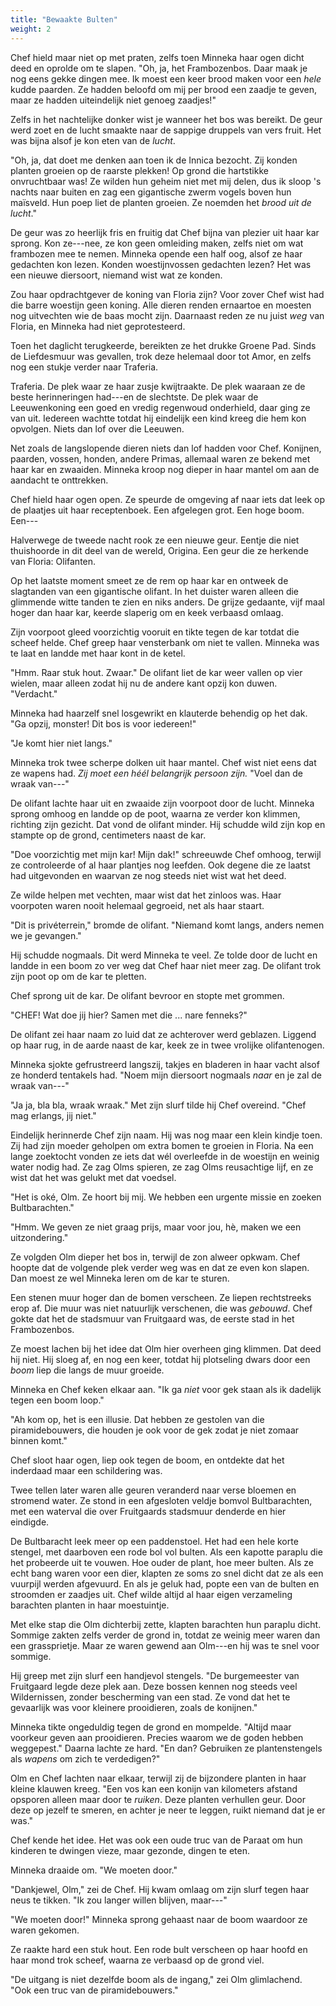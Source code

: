 ```yaml
---
title: "Bewaakte Bulten"
weight: 2
---
```


Chef hield maar niet op met praten, zelfs toen Minneka haar ogen dicht deed en oprolde om te slapen. "Oh, ja, het Frambozenbos. Daar maak je nog eens gekke dingen mee. Ik moest een keer brood maken voor een _hele_ kudde paarden. Ze hadden beloofd om mij per brood een zaadje te geven, maar ze hadden uiteindelijk niet genoeg zaadjes!"

Zelfs in het nachtelijke donker wist je wanneer het bos was bereikt. De geur werd zoet en de lucht smaakte naar de sappige druppels van vers fruit. Het was bijna alsof je kon eten van de _lucht_.

"Oh, ja, dat doet me denken aan toen ik de Innica bezocht. Zij konden planten groeien op de raarste plekken! Op grond die hartstikke onvruchtbaar was! Ze wilden hun geheim niet met mij delen, dus ik sloop 's nachts naar buiten en zag een gigantische zwerm vogels boven hun maïsveld. Hun poep liet de planten groeien. Ze noemden het _brood uit de lucht_."

De geur was zo heerlijk fris en fruitig dat Chef bijna van plezier uit haar kar sprong. Kon ze---nee, ze kon geen omleiding maken, zelfs niet om wat frambozen mee te nemen. Minneka opende een half oog, alsof ze haar gedachten kon lezen. Konden woestijnvossen gedachten lezen? Het was een nieuwe diersoort, niemand wist wat ze konden.

Zou haar opdrachtgever de koning van Floria zijn? Voor zover Chef wist had die barre woestijn geen koning. Alle dieren renden ernaartoe en moesten nog uitvechten wie de baas mocht zijn. Daarnaast reden ze nu juist _weg_ van Floria, en Minneka had niet geprotesteerd.

Toen het daglicht terugkeerde, bereikten ze het drukke Groene Pad. Sinds de Liefdesmuur was gevallen, trok deze helemaal door tot Amor, en zelfs nog een stukje verder naar Traferia. 

Traferia. De plek waar ze haar zusje kwijtraakte. De plek waaraan ze de beste herinneringen had---en de slechtste. De plek waar de Leeuwenkoning een goed en vredig regenwoud onderhield, daar ging ze van uit. Iedereen wachtte totdat hij eindelijk een kind kreeg die hem kon opvolgen. Niets dan lof over die Leeuwen. 

Net zoals de langslopende dieren niets dan lof hadden voor Chef. Konijnen, paarden, vossen, honden, andere Primas, allemaal waren ze bekend met haar kar en zwaaiden. Minneka kroop nog dieper in haar mantel om aan de aandacht te onttrekken.

Chef hield haar ogen open. Ze speurde de omgeving af naar iets dat leek op de plaatjes uit haar receptenboek. Een afgelegen grot. Een hoge boom. Een---

Halverwege de tweede nacht rook ze een nieuwe geur. Eentje die niet thuishoorde in dit deel van de wereld, Origina. Een geur die ze herkende van Floria: Olifanten.

Op het laatste moment smeet ze de rem op haar kar en ontweek de slagtanden van een gigantische olifant. In het duister waren alleen die glimmende witte tanden te zien en niks anders. De grijze gedaante, vijf maal hoger dan haar kar, keerde slaperig om en keek verbaasd omlaag. 

Zijn voorpoot gleed voorzichtig vooruit en tikte tegen de kar totdat die scheef helde. Chef greep haar vensterbank om niet te vallen. Minneka was te laat en landde met haar kont in de ketel. 

"Hmm. Raar stuk hout. Zwaar." De olifant liet de kar weer vallen op vier wielen, maar alleen zodat hij nu de andere kant opzij kon duwen. "Verdacht."

Minneka had haarzelf snel losgewrikt en klauterde behendig op het dak. "Ga opzij, monster! Dit bos is voor iedereen!"

"Je komt hier niet langs."

Minneka trok twee scherpe dolken uit haar mantel. Chef wist niet eens dat ze wapens had. _Zij moet een héél belangrijk persoon zijn._ "Voel dan de wraak van---"

De olifant lachte haar uit en zwaaide zijn voorpoot door de lucht. Minneka sprong omhoog en landde op de poot, waarna ze verder kon klimmen, richting zijn gezicht. Dat vond de olifant minder. Hij schudde wild zijn kop en stampte op de grond, centimeters naast de kar.

"Doe voorzichtig met mijn kar! Mijn dak!" schreeuwde Chef omhoog, terwijl ze controleerde of al haar plantjes nog leefden. Ook degene die ze laatst had uitgevonden en waarvan ze nog steeds niet wist wat het deed. 

Ze wilde helpen met vechten, maar wist dat het zinloos was. Haar voorpoten waren nooit helemaal gegroeid, net als haar staart.

"Dit is privéterrein," bromde de olifant. "Niemand komt langs, anders nemen we je gevangen." 

Hij schudde nogmaals. Dit werd Minneka te veel. Ze tolde door de lucht en landde in een boom zo ver weg dat Chef haar niet meer zag. De olifant trok zijn poot op om de kar te pletten.

Chef sprong uit de kar. De olifant bevroor en stopte met grommen. 

"CHEF! Wat doe jij hier? Samen met die ... nare fenneks?"

De olifant zei haar naam zo luid dat ze achterover werd geblazen. Liggend op haar rug, in de aarde naast de kar, keek ze in twee vrolijke olifantenogen. 

Minneka sjokte gefrustreerd langszij, takjes en bladeren in haar vacht alsof ze honderd tentakels had. "Noem mijn diersoort nogmaals _naar_ en je zal de wraak van---"

"Ja ja, bla bla, wraak wraak." Met zijn slurf tilde hij Chef overeind. "Chef mag erlangs, jij niet."

Eindelijk herinnerde Chef zijn naam. Hij was nog maar een klein kindje toen. Zij had zijn moeder geholpen om extra bomen te groeien in Floria. Na een lange zoektocht vonden ze iets dat wél overleefde in de woestijn en weinig water nodig had. Ze zag Olms spieren, ze zag Olms reusachtige lijf, en ze wist dat het was gelukt met dat voedsel. 

"Het is oké, Olm. Ze hoort bij mij. We hebben een urgente missie en zoeken Bultbarachten."

"Hmm. We geven ze niet graag prijs, maar voor jou, hè, maken we een uitzondering." 

Ze volgden Olm dieper het bos in, terwijl de zon alweer opkwam. Chef hoopte dat de volgende plek verder weg was en dat ze even kon slapen. Dan moest ze wel Minneka leren om de kar te sturen. 

Een stenen muur hoger dan de bomen verscheen. Ze liepen rechtstreeks erop af. Die muur was niet natuurlijk verschenen, die was _gebouwd_. Chef gokte dat het de stadsmuur van Fruitgaard was, de eerste stad in het Frambozenbos.

Ze moest lachen bij het idee dat Olm hier overheen ging klimmen. Dat deed hij niet. Hij sloeg af, en nog een keer, totdat hij plotseling dwars door een _boom_ liep die langs de muur groeide.

Minneka en Chef keken elkaar aan. "Ik ga _niet_ voor gek staan als ik dadelijk tegen een boom loop."

"Ah kom op, het is een illusie. Dat hebben ze gestolen van die piramidebouwers, die houden je ook voor de gek zodat je niet zomaar binnen komt." 

Chef sloot haar ogen, liep ook tegen de boom, en ontdekte dat het inderdaad maar een schildering was. 

Twee tellen later waren alle geuren veranderd naar verse bloemen en stromend water. Ze stond in een afgesloten veldje bomvol Bultbarachten, met een waterval die over Fruitgaards stadsmuur denderde en hier eindigde.

De Bultbaracht leek meer op een paddenstoel. Het had een hele korte stengel, met daarboven een rode bol vol bulten. Als een kapotte paraplu die het probeerde uit te vouwen. Hoe ouder de plant, hoe meer bulten. Als ze echt bang waren voor een dier, klapten ze soms zo snel dicht dat ze als een vuurpijl werden afgevuurd. En als je geluk had, popte een van de bulten en stroomden er zaadjes uit. Chef wilde altijd al haar eigen verzameling barachten planten in haar moestuintje.

Met elke stap die Olm dichterbij zette, klapten barachten hun paraplu dicht. Sommige zakten zelfs verder de grond in, totdat ze weinig meer waren dan een grassprietje. Maar ze waren gewend aan Olm---en hij was te snel voor sommige.

Hij greep met zijn slurf een handjevol stengels. "De burgemeester van Fruitgaard legde deze plek aan. Deze bossen kennen nog steeds veel Wildernissen, zonder bescherming van een stad. Ze vond dat het te gevaarlijk was voor kleinere prooidieren, zoals de konijnen."

Minneka tikte ongeduldig tegen de grond en mompelde. "Altijd maar voorkeur geven aan prooidieren. Precies waarom we de goden hebben weggepest." Daarna lachte ze hard. "En dan? Gebruiken ze plantenstengels als _wapens_ om zich te verdedigen?"

Olm en Chef lachten naar elkaar, terwijl zij de bijzondere planten in haar kleine klauwen kreeg. "Een vos kan een konijn van kilometers afstand opsporen alleen maar door te _ruiken_. Deze planten verhullen geur. Door deze op jezelf te smeren, en achter je neer te leggen, ruikt niemand dat je er was."

Chef kende het idee. Het was ook een oude truc van de Paraat om hun kinderen te dwingen vieze, maar gezonde, dingen te eten.

Minneka draaide om. "We moeten door."

"Dankjewel, Olm," zei de Chef. Hij kwam omlaag om zijn slurf tegen haar neus te tikken. "Ik zou langer willen blijven, maar---"

"We moeten door!" Minneka sprong gehaast naar de boom waardoor ze waren gekomen.

Ze raakte hard een stuk hout. Een rode bult verscheen op haar hoofd en haar mond trok scheef, waarna ze verbaasd op de grond viel.

"De uitgang is niet dezelfde boom als de ingang," zei Olm glimlachend. "Ook een truc van de piramidebouwers."